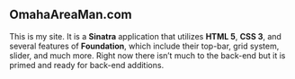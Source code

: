 ## OmahaAreaMan.com
This is my site.  It is a **Sinatra** application that utilizes **HTML 5**, **CSS 3**, and several features of **Foundation**, which include their top-bar, grid system, slider, and much more.  Right now there isn’t much to the back-end but it is primed and ready for back-end additions.
